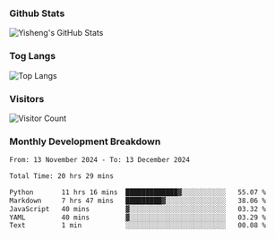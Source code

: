 ### Github Stats
![Yisheng's GitHub Stats](https://github-readme-stats-9qabuvhk1-gongyisheng.vercel.app/api?username=gongyisheng&count_private=true&show_icons=true)
### Tog Langs
![Top Langs](https://github-readme-stats-9qabuvhk1-gongyisheng.vercel.app/api/top-langs/?username=gongyisheng&layout=compact)
### Visitors
![Visitor Count](https://profile-counter.glitch.me/gongyisheng/count.svg)
### Monthly Development Breakdown
<!--START_SECTION:waka-->

```txt
From: 13 November 2024 - To: 13 December 2024

Total Time: 20 hrs 29 mins

Python       11 hrs 16 mins  █████████████▓░░░░░░░░░░░   55.07 %
Markdown     7 hrs 47 mins   █████████▓░░░░░░░░░░░░░░░   38.06 %
JavaScript   40 mins         ▓░░░░░░░░░░░░░░░░░░░░░░░░   03.32 %
YAML         40 mins         ▓░░░░░░░░░░░░░░░░░░░░░░░░   03.29 %
Text         1 min           ░░░░░░░░░░░░░░░░░░░░░░░░░   00.08 %
```

<!--END_SECTION:waka-->

